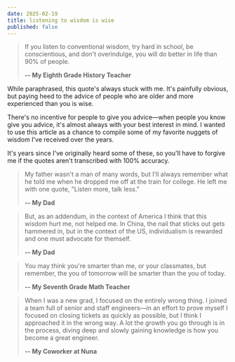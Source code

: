 ```yaml
---
date: 2025-02-19
title: listening to wisdom is wise
published: false
---
```

> If you listen to conventional wisdom, try hard in school, be conscientious, and don't overindulge, you will do better in life than 90% of people.
> 
>  **-- My Eighth Grade History Teacher**

While paraphrased, this quote's always stuck with me. It's painfully obvious, but paying heed to the advice of people who are older and more experienced than you is wise. 

There's no incentive for people to give you advice—when people you know give you advice, it's almost always with your best interest in mind. I wanted to use this article as a chance to compile some of my favorite nuggets of wisdom I've received over the years. 

It's years since I've originally heard some of these, so you'll have to forgive me if the quotes aren't transcribed with 100% accuracy.



> My father wasn't a man of many words, but I'll always remember what he told me when he dropped me off at the train for college. He left me with one quote, "Listen more, talk less."
> 
> **-- My Dad**



> But, as an addendum, in the context of America I think that this wisdom hurt me, not helped me. In China, the nail that sticks out gets hammered in, but in the context of the US, individualism is rewarded and one must advocate for themself. 
> 
> **-- My Dad**



> You may think you're smarter than me, or your classmates, but remember, the you of tomorrow will be smarter than the you of today.
> 
> **-- My Seventh Grade Math Teacher** 



> When I was a new grad, I focused on the entirely wrong thing. I joined a team full of senior and staff engineers—in an effort to prove myself I focused on closing tickets as quickly as possible, but I think I approached it in the wrong way. A lot the growth you go through is in the process, diving deep and slowly gaining knowledge is how you become a great engineer.
> 
> **-- My Coworker at Nuna**
